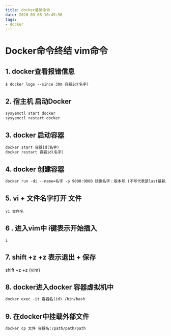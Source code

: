 ```yaml
---
title: docker基础命令
date: 2020-03-08 10:49:50
tags:	
- docker
---
```


# Docker命令终结 vim命令

## 1. docker查看报错信息

```docker
$ docker logs --since 30m 容器id(名字)
```

## 2. 宿主机 启动Docker

```dockerfile
sysyemctl start docker 
sysyemctl restart docker 
```

## 3. docker 启动容器

```dockerfile
docker start 容器id(名字)
docker restart 容器id(名字)
```

## 4. docker 创建容器

```dockerfile
docker run -di --name=名字 -p 9000:9000 镜像名字：版本号 (不写代表是last最新版本)
```

## 5. vi + 文件名字打开 文件

```vim
vi 文件名
```

##  6 .  进入vim中 i键表示开始插入

```
i
```

## 7. shift +z +z 表示退出 + 保存

shift +z +z  {vim}

## 8. docker进入docker 容器虚拟机中

```dockerfile
docker exec -it 容器名(id) /bin/bash
```

## 9. 在docker中挂载外部文件

```dockerfile
docker cp 文件 容器名:/path/path/path
```





